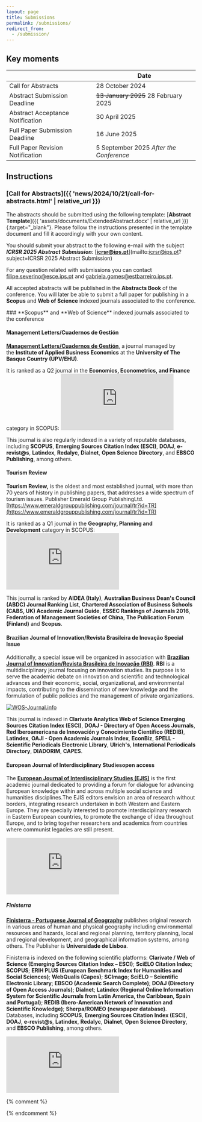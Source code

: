 ```yaml
---
layout: page
title: Submissions
permalink: /submissions/
redirect_from:
  - /submission/
---
```


## Key moments

|                                       | Date                                                     |
| ------------------------------------- | -------------------------------------------------------- |
| Call for Abstracts                    | 28 October 2024                                          |
| Abstract Submission Deadline          | ~~13 January 2025~~ 28 February 2025                     |
| Abstract Acceptance Notification      | 30 April 2025                       |
| Full Paper Submission Deadline        | 16 June 2025                                             |
| Full Paper Revision Notification      | 5 September 2025 *After the Conference*                  |

## Instructions

<section id="abstracts" markdown="1">

### [Call for Abstracts]({{ 'news/2024/10/21/call-for-abstracts.html' | relative_url }})
The abstracts should be submitted using the following template: [**Abstract Template**]({{ 'assets/documents/ExtendedAbstract.docx' | relative_url }}){:target="_blank"}. Please follow the instructions presented in the template document and fill it accordingly with your own content.

You should submit your abstract to the following e-mail with the subject ***ICRSR 2025 Abstract Submission***: [**icrsr@ips.pt**](mailto:icrsr@ips.pt?subject=ICRSR 2025 Abstract Submission)

For any question related with submissions you can contact [filipe.severino@esce.ips.pt](mailto:filipe.severino@esce.ips.pt) and [gabriela.gomes@estbarreiro.ips.pt](gabriela.gomes@estbarreiro.ips.pt).

All accepted abstracts will be published in the **Abstracts Book** of the conference. You will later be able to submit a full paper for publishing in a **Scopus** and **Web of Science** indexed journals associated to the conference.
</section>

<section id="abstracts" markdown="1">
### **Scopus** and **Web of Science** indexed journals associated to the conference

#### Management Letters/Cuadernos de Gestión

[**Management Letters/Cuadernos de Gestión**](https://ojs.ehu.eus/index.php/CG/user/setLocale/en_US?source=%2Findex.php%2FCG%3Fid%3D20), a journal managed by the **Institute of Applied Business Economics** at the **University of The Basque Country (UPV/EHU)**.

It is ranked as a Q2 journal in the **Economics, Econometrics, and Finance** category in SCOPUS:
[![SCImago Journal & Country Rank](https://www.scimagojr.com/journal_img.php?id=19400157150)](https://www.scimagojr.com/journalsearch.php?q=19400157150&amp;tip=sid&amp;exact=no)

This journal is also regularly indexed in a variety of reputable databases, including **SCOPUS**, **Emerging Sources Citation Index (ESCI)**, **DOAJ**, **e-revist@s**, **Latindex**, **Redalyc**, **Dialnet**, **Open Science Directory**, and **EBSCO Publishing**, among others.

#### Tourism Review
**Tourism Review,** is the oldest and most established journal, with more than 70 years of history in publishing papers, that addresses a wide spectrum of tourism issues. Publisher Emerald Group PublishingLtd. [https://www.emeraldgrouppublishing.com/journal/tr?id=TR](https://www.emeraldgrouppublishing.com/journal/tr?id=TR)

It is ranked as a Q1 journal in the **Geography, Planning and Development** category in SCOPUS:
[![SCImago Journal & Country Rank](https://www.scimagojr.com/journal_img.php?id=21100248909 "SCImago Journal & Country Rank")](https://www.scimagojr.com/journalsearch.php?q=21100248909&tip=sid&exact=no "SCImago Journal & Country Rank")

This journal is ranked by **AIDEA (Italy)**, **Australian Business Dean's Council (ABDC) Journal Ranking List**, **Chartered Association of Business Schools (CABS, UK) Academic Journal Guide**, **ESSEC Rankings of Journals 2016**, **Federation of Management Societies of China**, **The Publication Forum (Finland)** and **Scopus**.

#### Brazilian Journal of Innovation/Revista Brasileira de Inovação Special Issue
Additionally, a special issue will be organized in association with [**Brazilian Journal of Innovation/Revista Brasileira de Inovação (RBI)**](https://periodicos.sbu.unicamp.br/ojs/index.php/rbi). **RBI** is a multidisciplinary journal focusing on innovation studies. Its purpose is to serve the academic debate on innovation and scientific and technological advances and their economic, social, organizational, and environmental impacts, contributing to the dissemination of new knowledge and the formulation of public policies and the management of private organizations.

[![WOS-Journal.info](https://wos-journal.info/journalide/8304 "WOS-Journal.info")](https://wos-journal.info/journalid/8304)

This journal is indexed in **Clarivate Analytics Web of Science Emerging Sources Citation Index (ESCI)**, **DOAJ - Directory of Open Access Journals**, **Red Iberoamericana de Innovación y Conocimiento Científico (REDIB)**, **Latindex**, **OAJI - Open Academic Journals Index**, **EconBiz**, **SPELL - Scientific Periodicals Electronic Library**, **Ulrich's**, **International Periodicals Directory**, **DIADORIM**, **CAPES**.

#### European Journal of Interdisciplinary Studiesopen access 
The [**European Journal of Interdisciplinary Studies (EJIS)**](https://www.ejist.ro/) is the first academic journal dedicated to providing a forum for dialogue for advancing European knowledge within and across multiple social science and humanities disciplines.The EJIS editors envision an area of research without borders, integrating research undertaken in both Western and Eastern Europe. They are specially interested to promote interdisciplinary research in Eastern European countries, to promote the exchange of idea throughout Europe, and to bring together researchers and academics from countries where communist legacies are still present.

[![SCImago Journal & Country Rank](https://www.scimagojr.com/journal_img.php?id=21101039259)](https://www.scimagojr.com/journalsearch.php?q=21101039259&tip=sid&exact=no)

##### Finisterra

[**Finisterra - Portuguese Journal of Geography**](https://ceg.igot.ulisboa.pt/en/finisterra) publishes original research in various areas of human and physical geography including environmental resources and hazards, local and regional planning, territory planning, local and regional development, and geographical information systems, among others. The Publisher is **Universidade de Lisboa**.

Finisterra is indexed on the following scientific platforms: **Clarivate / Web of Science (Emerging Sources Citation Index – ESCI)**; **SciELO Citation Index**; **SCOPUS**; **ERIH PLUS (European Benchmark Index for Humanities and Social Sciences)**; **WebQualis (Capes)**; **SCImago**; **SciELO – Scientific Electronic Library**; **EBSCO (Academic Search Complete)**; **DOAJ (Directory of Open Access Journals)**; **Dialnet**; **Latindex (Regional Online Information System for Scientific Journals from Latin America, the Caribbean, Spain and Portugal)**; **REDIB (Ibero-American Network of Innovation and Scientific Knowledge)**; **Sherpa/ROMEO (newspaper database)**. Databases, including **SCOPUS**, **Emerging Sources Citation Index (ESCI)**, **DOAJ**, **e-revist@s**, **Latindex**, **Redalyc**, **Dialnet**, **Open Science Directory**, and **EBSCO Publishing**, among others.

[![SCImago Journal & Country Rank](https://www.scimagojr.com/journal_img.php?id=28168)](https://www.scimagojr.com/journalsearch.php?q=28168&tip=sid&exact=no)

</section>



{% comment %}
<!-- <section id="presentations" markdown="1">

### Presentations
You are free to use your own preferred template for your presentation but you should include the following header on the title slide: [Download here]({{ 'assets/documents/PresentationHeader.png' | relative_url }}){:download="PresentationHeader.png"}

</section> -->

<!-- <section id="fullpapers" markdown="1">

### Full Paper
The **Full Paper Submission** should be made using the **MDPI Proceedings Template**:
- [**https://www.mdpi.com/journal/proceedings/instructions**](https://www.mdpi.com/journal/proceedings/instructions). 

The submitted papers should have between **5** and **9** pages (including references). The submissions should be made in PDF but you can use [**Microsoft Word**](https://www.mdpi.com/files/word-templates/proceedings-template.dot) or [**LaTeX**](https://www.mdpi.com/authors/latex) (you download the template [**here**](https://www.mdpi.com/data/MDPI_template.zip?v=20230705) or use [**Overleaf**](https://www.overleaf.com/latex/templates/mdpi-article-template/fcpwsspfzsph)).

You should submit your full paper using the following platform: [**Microsoft CMT - ICRSR 2023**](https://cmt3.research.microsoft.com/ICRSR2023/){:target="_blank"}

</section> -->
{% endcomment %}
